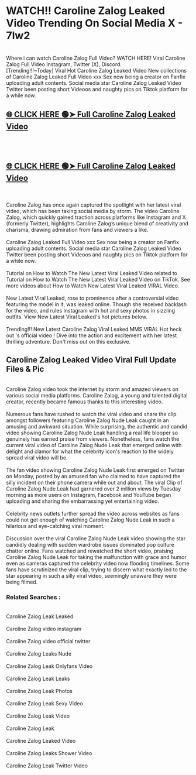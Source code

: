 # WATCH!! Caroline Zalog Leaked Video Trending On Social Media X - 7lw2<br>
<br>
Where i can watch Caroline Zalog Full Video? WATCH HERE! Viral Caroline Zalog Full Video Instagram, Twitter (X), Discord.
<br>
[Trending!!!~Today] Viral Hot Caroline Zalog Leaked Video New collections of Caroline Zalog Leaked Full Video xxx Sex now being a creator on Fanfix uploading adult contents. Social media star Caroline Zalog Leaked Video Twitter been posting short Videoos and naughty pics on Tiktok platform for a while now.
<br>
<h2><a href="https://onlyfansleakedmodels.blogspot.com/2024/09/caroline-zalog-fucked-from-behind-video.html">🌐 CLICK HERE 🟢➤ Full Caroline Zalog Leaked Video</a></h2><br>
<br>
<h2><a href="https://onlyfansleakedmodels.blogspot.com/2024/09/caroline-zalog-fucked-from-behind-video.html">🌐 CLICK HERE 🟢➤ Full Caroline Zalog Leaked Video</a></h2><br>
<br>
Caroline Zalog has once again captured the spotlight with her latest viral video, which has been taking social media by storm. The video Caroline Zalog, which quickly gained traction across platforms like Instagram and X (formerly Twitter), highlights Caroline Zalog’s unique blend of creativity and charisma, drawing admiration from fans and viewers a like.
<br><br>
Caroline Zalog Leaked Full Video xxx Sex now being a creator on Fanfix uploading adult contents. Social media star Caroline Zalog Leaked Video Twitter been posting short Videoos and naughty pics on Tiktok platform for a while now.
<br><br>
Tutorial on How to Watch The New Latest Viral Leaked Video related to Tutorial on How to Watch The New Latest Viral Leaked Video on TikTok. See more videos about How to Watch New Latest Viral Leaked VIRAL Video.
<br><br>
New Latest Viral Leaked, rose to prominence after a controversial video featuring the model in it, was leaked online. Though she received backlash for the video, and rules Instagram with hot and sexy photos in sizzling outfits. View New Latest Viral Leaked's hot pictures below.
<br><br>
Trending!!! New Latest Caroline Zalog Viral Leaked MMS VIRAL Hot heck out 's official video ! Dive into the action and excitement with her latest thrilling adventure. Don't miss out on this exclusive.
<br>
<h2>Caroline Zalog Leaked Video Viral Full Update Files & Pic</h2>
<br>
Caroline Zalog video took the internet by storm and amazed viewers on various social media platforms. Caroline Zalog, a young and talented digital creator, recently became famous thanks to this interesting video.
<br><br>
Numerous fans have rushed to watch the viral video and share the clip amongst followers featuring Caroline Zalog Nude Leak caught in an amusing and awkward situation. While surprising, the authentic and candid video showing Caroline Zalog Nude Leak handling a real life blooper so genuinely has earned praise from viewers. Nonetheless, fans watch the current viral video of Caroline Zalog Nude Leak that emerged online with delight and clamor for what the celebrity icon's reaction to the widely spread viral video will be.
<br><br>
The fan video showing Caroline Zalog Nude Leak first emerged on Twitter on Monday, posted by an amused fan who claimed to have captured the silly incident on their phone camera while out and about. The viral Clip of Caroline Zalog Nude Leak had garnered over 2 million views by Tuesday morning as more users on Instagram, Facebook and YouTube began uploading and sharing the embarrassing yet entertaining video.
<br><br>
Celebrity news outlets further spread the video across websites as fans could not get enough of watching Caroline Zalog Nude Leak in such a hilarious and eye-catching viral moment.
<br><br>
Discussion over the viral Caroline Zalog Nude Leak video showing the star candidly dealing with sudden wardrobe issues dominated pop culture chatter online. Fans watched and rewatched the short video, praising Caroline Zalog Nude Leak for taking the malfunction with grace and humor even as cameras captured the celebrity video now flooding timelines. Some fans have scrutinized the viral clip, trying to discern what exactly led to the star appearing in such a silly viral video, seemingly unaware they were being filmed.
<br>
<h3>Related Searches :</h3>
<br>
Caroline Zalog Leak Leaked
<br><br>
Caroline Zalog video instagram
<br><br>
Caroline Zalog video official twitter
<br><br>
Caroline Zalog Leaks Nude
<br><br>
Caroline Zalog Leak Onlyfans Video
<br><br>
Caroline Zalog Leak Leaks
<br><br>
Caroline Zalog Leak Photos
<br><br>
Caroline Zalog Leak Sexy Video
<br><br>
Caroline Zalog Leak Video
<br><br>
Caroline Zalog Leak
<br><br>
Caroline Zalog Leaked Video
<br><br>
Caroline Zalog Leaks Shower Video
<br><br>
Caroline Zalog Leak Twitter Video
